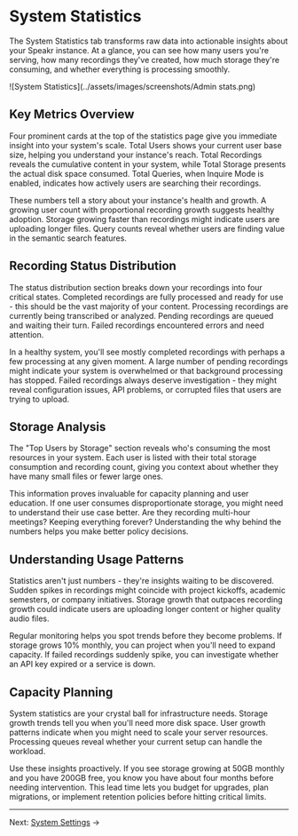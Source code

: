 # System Statistics

The System Statistics tab transforms raw data into actionable insights about your Speakr instance. At a glance, you can see how many users you're serving, how many recordings they've created, how much storage they're consuming, and whether everything is processing smoothly.

![System Statistics](../assets/images/screenshots/Admin stats.png)

## Key Metrics Overview

Four prominent cards at the top of the statistics page give you immediate insight into your system's scale. Total Users shows your current user base size, helping you understand your instance's reach. Total Recordings reveals the cumulative content in your system, while Total Storage presents the actual disk space consumed. Total Queries, when Inquire Mode is enabled, indicates how actively users are searching their recordings.

These numbers tell a story about your instance's health and growth. A growing user count with proportional recording growth suggests healthy adoption. Storage growing faster than recordings might indicate users are uploading longer files. Query counts reveal whether users are finding value in the semantic search features.

## Recording Status Distribution

The status distribution section breaks down your recordings into four critical states. Completed recordings are fully processed and ready for use - this should be the vast majority of your content. Processing recordings are currently being transcribed or analyzed. Pending recordings are queued and waiting their turn. Failed recordings encountered errors and need attention.

In a healthy system, you'll see mostly completed recordings with perhaps a few processing at any given moment. A large number of pending recordings might indicate your system is overwhelmed or that background processing has stopped. Failed recordings always deserve investigation - they might reveal configuration issues, API problems, or corrupted files that users are trying to upload.

## Storage Analysis

The "Top Users by Storage" section reveals who's consuming the most resources in your system. Each user is listed with their total storage consumption and recording count, giving you context about whether they have many small files or fewer large ones.

This information proves invaluable for capacity planning and user education. If one user consumes disproportionate storage, you might need to understand their use case better. Are they recording multi-hour meetings? Keeping everything forever? Understanding the why behind the numbers helps you make better policy decisions.

## Understanding Usage Patterns

Statistics aren't just numbers - they're insights waiting to be discovered. Sudden spikes in recordings might coincide with project kickoffs, academic semesters, or company initiatives. Storage growth that outpaces recording growth could indicate users are uploading longer content or higher quality audio files.

Regular monitoring helps you spot trends before they become problems. If storage grows 10% monthly, you can project when you'll need to expand capacity. If failed recordings suddenly spike, you can investigate whether an API key expired or a service is down.

## Capacity Planning

System statistics are your crystal ball for infrastructure needs. Storage growth trends tell you when you'll need more disk space. User growth patterns indicate when you might need to scale your server resources. Processing queues reveal whether your current setup can handle the workload.

Use these insights proactively. If you see storage growing at 50GB monthly and you have 200GB free, you know you have about four months before needing intervention. This lead time lets you budget for upgrades, plan migrations, or implement retention policies before hitting critical limits.

---

Next: [System Settings](system-settings.md) →